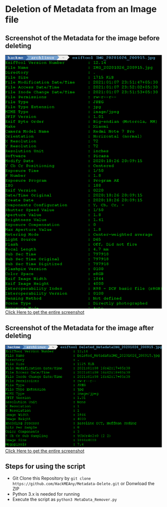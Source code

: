 # Deletion of Metadata from an Image file
## **Screenshot of the Metadata for the image before deleting**
![Metadata](Before_Deleting.png?raw=true "Metadata")<br>
[Click Here to get the entire screenshot](Before_Deleting.txt)

## **Screenshot of the Metadata for the image after deleting**
![No_Metadata](After_Deleting.png?raw=true "No_Metadata")<br>
[Click Here to get the entire screenshot](After_Deleting.txt)

## Steps for using the script
* Git Clone this Repository by ` git clone https://github.com/HackMEAny/Metadata-Delete.git ` or Donwload the ZIP
* Python 3.x is needed for running
* Execute the script as ` python3 MetaData_Remover.py `
